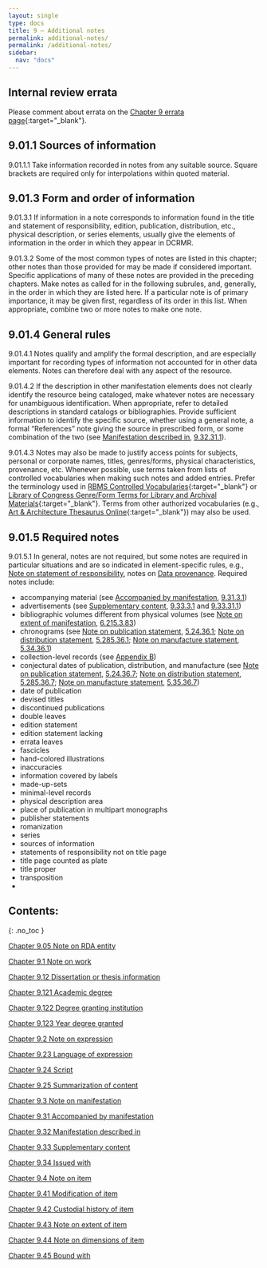 ```yaml
---
layout: single
type: docs
title: 9 — Additional notes
permalink: additional-notes/
permalink: /additional-notes/
sidebar:
  nav: "docs"
---
```


## Internal review errata

Please comment about errata on the [Chapter 9 errata page](https://docs.google.com/document/d/1O-4HOsrSwNPkw28P9J9SWmJv0cwGZ0DGGSfXrEWaaO0/edit#heading=h.tkuh1nhpjoxs){:target="_blank"}.

## 9.01.1 Sources of information 

<a name="9.01.1.1">9.01.1.1</a> Take information recorded in notes from any suitable source. Square brackets are required only for interpolations within quoted material.

## 9.01.3 Form and order of information

<a name="9.01.3.1">9.01.3.1</a> If information in a note corresponds to information found in the title and statement of responsibility, edition, publication, distribution, etc., physical description, or series elements, usually give the elements of information in the order in which they appear in DCRMR.

<a name="9.01.3.2">9.01.3.2</a> Some of the most common types of notes are listed in this chapter; other notes than those provided for may be made if considered important. Specific applications of many of these notes are provided in the preceding chapters. Make notes as called for in the following subrules, and, generally, in the order in which they are listed here. If a particular note is of primary importance, it may be given first, regardless of its order in this list. When appropriate, combine two or more notes to make one note.

## 9.01.4 General rules

<a name="9.01.4.1">9.01.4.1</a> Notes qualify and amplify the formal description, and are especially important for recording types of information not accounted for in other data elements. Notes can therefore deal with any aspect of the resource.

<a name="9.01.4.2">9.01.4.2</a> If the description in other manifestation elements does not clearly identify the resource being cataloged, make whatever notes are necessary for unambiguous identification. When appropriate, refer to detailed descriptions in standard catalogs or bibliographies. Provide sufficient information to identify the specific source, whether using a general note, a formal “References” note giving the source in prescribed form, or some combination of the two (see [Manifestation described in](/DCRMR/additional-notes/Manifestation-described-in/), [9.32.31.1](/DCRMR/additional-notes/Manifestation-described-in/#9.32.31.1)).

<a name="9.01.4.3">9.01.4.3</a> Notes may also be made to justify access points for subjects, personal or corporate names, titles, genres/forms, physical characteristics, provenance, etc. Whenever possible, use terms taken from lists of controlled vocabularies when making such notes and added entries. Prefer the terminology used in [RBMS Controlled Vocabularies](http://rbms.info/vocabularies/index.shtml){:target="_blank"} or [Library of Congress Genre/Form Terms for Library and Archival Materials](https://id.loc.gov/authorities/genreForms.html){:target="_blank"}. Terms from other authorized vocabularies (e.g., [Art & Architecture Thesaurus Online](https://www.getty.edu/research/tools/vocabularies/aat){:target="_blank"}) may also be used.

## 9.01.5 Required notes

<a name="9.01.5.1">9.01.5.1</a> In general, notes are not required, but some notes are required in particular situations and are so indicated in element-specific rules, e.g., [Note on statement of responsibility](/DCRMR/sor/Note-on-statement-of-responsibility/), notes on [Data provenance](/DCRMR/general-rules/Data-provenance/).  Required notes include:

+ accompanying material (see [Accompanied by manifestation](/DCRMR/additional-notes/Accompanied-by-manifestation), [9.31.3.1](/DCRMR/additional-notes/Accompanied-by-manifestation#9.31.3.1))  
+ advertisements (see [Supplementary content](/DCRMR/additional-notes/Supplementary-content/), [9.33.3.1](/DCRMR/additional-notes/Supplementary-content/#9.33.3.1) and [9.33.31.1](/DCRMR/additional-notes/Supplementary-content/#9.33.31.1))
+ bibliographic volumes different from physical volumes (see [Note on extent of manifestation](/DCRMR/phys-desc/Note-on-extent-of-manifestation/), [6.215.3.83](/DCRMR/phys-desc/Note-on-extent-of-manifestation/#6.215.3.83))  
+ chronograms (see [Note on publication statement](/DCRMR/ppdm/Note-on-publication-statement/), [5.24.36.1](/DCRMR/ppdm/Note-on-publication-statement/#5.24.36.1); [Note on distribution statement](/DCRMR/ppdm/Note-on-distribution-statement/), [5.285.36.1](/DCRMR/ppdm/Note-on-distribution-statement/#5.285.36.1); [Note on manufacture statement](/DCRMR/ppdm/Note-on-manufacture-statement/), [5.34.36.1](/DCRMR/ppdm/Note-on-manufacture-statement/#5.34.36.1))   
+ collection-level records (see [Appendix B](/DCRMR/appendices/Appendix-b/))   
+ conjectural dates of publication, distribution, and manufacture (see [Note on publication statement](/DCRMR/ppdm/Note-on-publication-statement/), [5.24.36.7](/DCRMR/ppdm/Note-on-publication-statement/#5.24.36.7); [Note on distribution statement](/DCRMR/ppdm/Note-on-distribution-statement/), [5.285.36.7](/DCRMR/ppdm/Note-on-distribution-statement/#5.285.36.7); [Note on manufacture statement](/DCRMR/ppdm/Note-on-manufacture-statement/), [5.35.36.7](/DCRMR/ppdm/Note-on-manufacture-statement/#5.35.36.7))
+ date of publication  
+ devised titles  
+ discontinued publications  
+ double leaves  
+ edition statement  
+ edition statement lacking  
+ errata leaves  
+ fascicles  
+ hand-colored illustrations  
+ inaccuracies  
+ information covered by labels
+ made-up-sets
+ minimal-level records
+ physical description area
+ place of publication in multipart monographs
+ publisher statements
+ romanization
+ series
+ sources of information
+ statements of responsibility not on title page
+ title page counted as plate
+ title proper
+ transposition
+ 

## Contents:
{: .no_toc }

[Chapter 9.05 Note on RDA entity](/DCRMR/additional-notes/Note-on-RDA-entity/)

[Chapter 9.1 Note on work](/DCRMR/additional-notes/Note-on-work/)

[Chapter 9.12 Dissertation or thesis information](/DCRMR/additional-notes/Dissertation-or-thesis-information/)

[Chapter 9.121 Academic degree](/DCRMR/additional-notes/Academic-degree/)

[Chapter 9.122 Degree granting institution](/DCRMR/additional-notes/Degree-granting-institution/)

[Chapter 9.123 Year degree granted](/DCRMR/additional-notes/Year-degree-granted/)

[Chapter 9.2 Note on expression](/DCRMR/additional-notes/Note-on-expression/)

[Chapter 9.23 Language of expression](/DCRMR/additional-notes/Language-of-expression/)

[Chapter 9.24 Script](/DCRMR/additional-notes/Script/)

[Chapter 9.25 Summarization of content](/DCRMR/additional-notes/Summarization-of-content/)

[Chapter 9.3 Note on manifestation](/DCRMR/additional-notes/Note-on-manifestation/)

[Chapter 9.31 Accompanied by manifestation](/DCRMR/additional-notes/Accompanied-by-manifestation/)

[Chapter 9.32 Manifestation described in](/DCRMR/additional-notes/Manifestation-described-in/)

[Chapter 9.33 Supplementary content](/DCRMR/additional-notes/Supplementary-content/)

[Chapter 9.34 Issued with](/DCRMR/additional-notes/Issued-with/)

[Chapter 9.4 Note on item](/DCRMR/additional-notes/Note-on-item/)

[Chapter 9.41 Modification of item](/DCRMR/additional-notes/Modification-of-item/)

[Chapter 9.42 Custodial history of item](/DCRMR/additional-notes/Custodial-history-of-item/)

[Chapter 9.43 Note on extent of item](/DCRMR/additional-notes/Note-on-extent-of-item/)

[Chapter 9.44 Note on dimensions of item](/DCRMR/additional-notes/Note-on-dimensions-of-item/)

[Chapter 9.45 Bound with](/DCRMR/additional-notes/Bound-with/)
